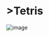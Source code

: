 # >Tetris
![image](https://github.com/user-attachments/assets/bd23346c-f4bd-4452-9fc1-0bbb3cbc61af)
